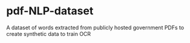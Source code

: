 # pdf-NLP-dataset
A dataset of words extracted from publicly hosted government PDFs to create synthetic data to train OCR
